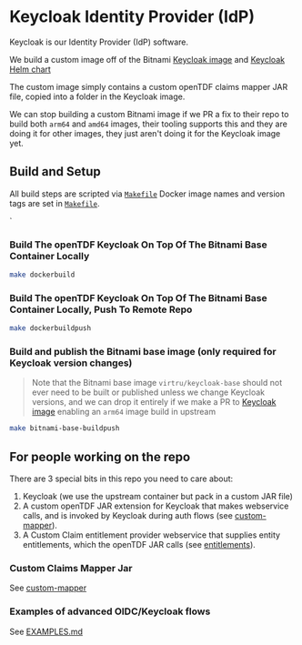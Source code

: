 # Keycloak Identity Provider (IdP)

Keycloak is our Identity Provider (IdP) software.

We build a custom image off of the Bitnami [Keycloak image](https://github.com/bitnami/bitnami-docker-keycloak) and [Keycloak Helm chart](https://github.com/bitnami/charts/tree/master/bitnami/keycloak)

The custom image simply contains a custom openTDF claims mapper JAR file, copied into a folder in the Keycloak image.

We can stop building a custom Bitnami image if we PR a fix to their repo to build both `arm64` and `amd64` images,
their tooling supports this and they are doing it for other images, they just aren't doing it for the Keycloak image yet.

## Build and Setup

All build steps are scripted via [`Makefile`](Makefile)
Docker image names and version tags are set in [`Makefile`](Makefile).

`
### Build The openTDF Keycloak On Top Of The Bitnami Base Container Locally

```sh
make dockerbuild
```

### Build The openTDF Keycloak On Top Of The Bitnami Base Container Locally, Push To Remote Repo

```sh
make dockerbuildpush
```

### Build and publish the Bitnami base image (only required for Keycloak version changes)
> Note that the Bitnami base image `virtru/keycloak-base` should not ever need to be built or published
> unless we change Keycloak versions, and we can drop it entirely if we make a PR to [Keycloak image](https://github.com/bitnami/bitnami-docker-keycloak) enabling an `arm64` image build in upstream 

``` sh
make bitnami-base-buildpush
```

## For people working on the repo

There are 3 special bits in this repo you need to care about:

1. Keycloak (we use the upstream container but pack in a custom JAR file)
1. A custom openTDF JAR extension for Keycloak that makes webservice calls, and is invoked by Keycloak during auth flows (see [custom-mapper](custom-mapper)).
1. A Custom Claim entitlement provider webservice that supplies entity entitlements, which the openTDF JAR calls (see [entitlements](../entitlements)).

### Custom Claims Mapper Jar

See [custom-mapper](custom-mapper)

### Examples of advanced OIDC/Keycloak flows

See [EXAMPLES.md](EXAMPLES.md)
